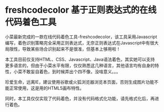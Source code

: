 freshcodecolor 基于正则表达式的在线代码着色工具
==============
  
小菜最新完成的一款在线代码着色工具-freshcodecolor，该工具采用Javascript编写，着色识别策略完全采用正则表达式，无奈正则表达式在Javascript中有很大局限性，导致某些场合识别起来不是很准，但基本上够用啦！  
  
本工具目前仅支持HTML、CSS、Javascript、Java语法着色，其实她可以支持更多语言的，但由于小菜水平有限，仅仅熟悉这几种语言，其他语言均有自身的特性，小菜不敢妄自着色，到时候弄出个四不像，没啥意义。。。  
  
珍爱生命，远离IE，建议使用谷歌或火狐浏览器浏览本页面，否则生成图片功能不能正常使用，这是用的HTML5画布特性。  
  
同时，本工具仅仅实现了代码着色，并没有代码格式化功能，请先格式化后，再进行着色。  